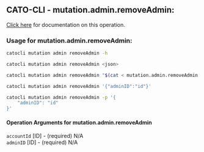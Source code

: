 
## CATO-CLI - mutation.admin.removeAdmin:
[Click here](https://api.catonetworks.com/documentation/#mutation-mutation.admin.removeAdmin) for documentation on this operation.

### Usage for mutation.admin.removeAdmin:

```bash
catocli mutation admin removeAdmin -h

catocli mutation admin removeAdmin <json>

catocli mutation admin removeAdmin "$(cat < mutation.admin.removeAdmin.json)"

catocli mutation admin removeAdmin '{"adminID":"id"}'

catocli mutation admin removeAdmin -p '{
    "adminID": "id"
}'
```

#### Operation Arguments for mutation.admin.removeAdmin ####

`accountId` [ID] - (required) N/A    
`adminID` [ID] - (required) N/A    
